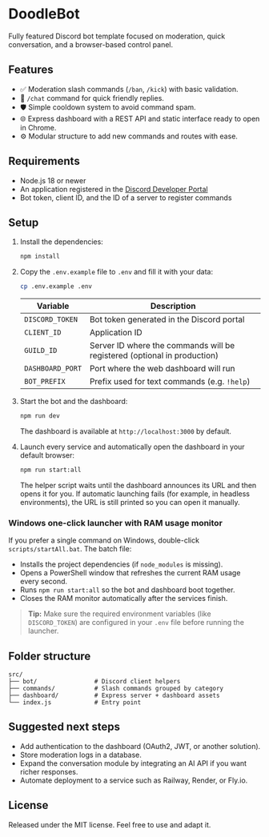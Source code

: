 # DoodleBot

Fully featured Discord bot template focused on moderation, quick conversation, and a browser-based control panel.

## Features

- ✅ Moderation slash commands (`/ban`, `/kick`) with basic validation.
- 💬 `/chat` command for quick friendly replies.
- 🛡️ Simple cooldown system to avoid command spam.
- 🌐 Express dashboard with a REST API and static interface ready to open in Chrome.
- ⚙️ Modular structure to add new commands and routes with ease.

## Requirements

- Node.js 18 or newer
- An application registered in the [Discord Developer Portal](https://discord.com/developers/applications)
- Bot token, client ID, and the ID of a server to register commands

## Setup

1. Install the dependencies:

   ```bash
   npm install
   ```

2. Copy the `.env.example` file to `.env` and fill it with your data:

   ```bash
   cp .env.example .env
   ```

   | Variable         | Description                                                               |
   | ---------------- | ------------------------------------------------------------------------- |
   | `DISCORD_TOKEN`  | Bot token generated in the Discord portal                                 |
   | `CLIENT_ID`      | Application ID                                                            |
   | `GUILD_ID`       | Server ID where the commands will be registered (optional in production)  |
   | `DASHBOARD_PORT` | Port where the web dashboard will run                                      |
   | `BOT_PREFIX`     | Prefix used for text commands (e.g. `!help`)                              |

3. Start the bot and the dashboard:

   ```bash
   npm run dev
   ```

   The dashboard is available at `http://localhost:3000` by default.

4. Launch every service and automatically open the dashboard in your default browser:

   ```bash
   npm run start:all
   ```

   The helper script waits until the dashboard announces its URL and then opens it for you. If automatic launching fails (for example, in headless environments), the URL is still printed so you can open it manually.

### Windows one-click launcher with RAM usage monitor

If you prefer a single command on Windows, double-click `scripts/startAll.bat`. The batch file:

- Installs the project dependencies (if `node_modules` is missing).
- Opens a PowerShell window that refreshes the current RAM usage every second.
- Runs `npm run start:all` so the bot and dashboard boot together.
- Closes the RAM monitor automatically after the services finish.

> **Tip:** Make sure the required environment variables (like `DISCORD_TOKEN`) are configured in your `.env` file before running the launcher.

## Folder structure

```
src/
├── bot/                # Discord client helpers
├── commands/           # Slash commands grouped by category
├── dashboard/          # Express server + dashboard assets
└── index.js            # Entry point
```

## Suggested next steps

- Add authentication to the dashboard (OAuth2, JWT, or another solution).
- Store moderation logs in a database.
- Expand the conversation module by integrating an AI API if you want richer responses.
- Automate deployment to a service such as Railway, Render, or Fly.io.

## License

Released under the MIT license. Feel free to use and adapt it.
